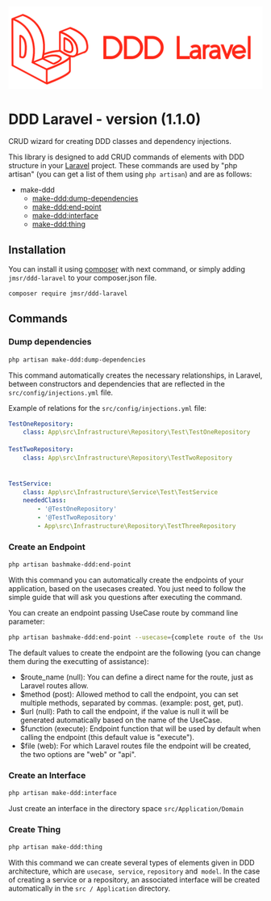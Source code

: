 ![Logo DDD Laravel](/assets/images/ddd_laravel.png)

# DDD Laravel - version (1.1.0)
 CRUD wizard for creating DDD classes and dependency injections.

This library is designed to add CRUD commands of elements with DDD structure in your [Laravel](https://laravel.com/) project.
These commands are used by "php artisan" (you can get a list of them using `php artisan`) and are as follows:

* make-ddd
  * [make-ddd:dump-dependencies](#dump-dependencies)
  * [make-ddd:end-point](#create-an-endpoint)
  * [make-ddd:interface](#create-an-interface)
  * [make-ddd:thing](#create-thing)


## Installation

You can install it using [composer](https://getcomposer.org/) with next command, or simply adding `jmsr/ddd-laravel` to your composer.json file.

```bash
composer require jmsr/ddd-laravel
```

## Commands

### Dump dependencies

```bash
php artisan make-ddd:dump-dependencies
```
This command automatically creates the necessary relationships, in Laravel, between constructors and dependencies that are reflected in the `src/config/injections.yml` file.

Example of relations for the `src/config/injections.yml` file:

```yaml
TestOneRepository:
    class: App\src\Infrastructure\Repository\Test\TestOneRepository

TestTwoRepository:
    class: App\src\Infrastructure\Repository\TestTwoRepository


TestService:
    class: App\src\Infrastructure\Service\Test\TestService
    neededClass: 
        - '@TestOneRepository'
        - '@TestTwoRepository'
        - App\src\Infrastructure\Repository\TestThreeRepository
```

### Create an Endpoint

```bash
php artisan bashmake-ddd:end-point
```
With this command you can automatically create the endpoints of your application, based on the usecases created. You just need to follow the simple guide that will ask you questions after executing the command.

You can create an endpoint passing UseCase route by command line parameter:
```bash
php artisan bashmake-ddd:end-point --usecase={complete route of the UseCase}
```

The default values to create the endpoint are the following (you can change them during the executting of assistance):

- $route_name (null): You can define a direct name for the route, just as Laravel routes allow.
- $method (post): Allowed method to call the endpoint, you can set multiple methods, separated by commas. (example: post, get, put).
- $url (null): Path to call the endpoint, if the value is null it will be generated automatically based on the name of the UseCase.
- $function (execute): Endpoint function that will be used by default when calling the endpoint (this default value is "execute").
- $file (web): For which Laravel routes file the endpoint will be created, the two options are "web" or "api".

### Create an Interface

```bash
php artisan make-ddd:interface
```

Just create an interface in the directory space `src/Application/Domain`

### Create Thing

```bash
php artisan make-ddd:thing
```

With this command we can create several types of elements given in DDD architecture, which are `usecase`,` service`, `repository` and` model`.
In the case of creating a service or a repository, an associated interface will be created automatically in the `src / Application` directory.